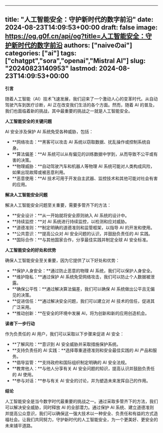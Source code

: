 
---
title: "人工智能安全：守护新时代的数字前沿"
date: 2024-08-23T14:09:53+00:00
draft: false
image: https://og.g0f.cn/api/og?title=人工智能安全：守护新时代的数字前沿
authors: ["naiveのai"]
categories: ["ai"]
tags: ["chatgpt","sora","openai","Mistral AI"]
slug: "20240823140953"
lastmod: 2024-08-23T14:09:53+00:00
---
**引言**

随着人工智能（AI）技术飞速发展，我们迎来了一个激动人心的变革时代。从自动驾驶汽车到医疗诊断，AI 正在改变我们生活的各个方面。然而，随着 AI 的普及，我们也面临着新的挑战，其中最重要的挑战之一就是人工智能安全。

**人工智能安全的关键问题**

AI 安全涉及保护 AI 系统免受各种威胁，包括：

* **网络攻击：**黑客可以攻击 AI 系统以窃取数据、扰乱操作或控制系统自身。
* **算法偏差：**AI 系统可以从有偏见的训练数据中学到，从而导致不公平或有害的决策。
* **物理威胁：**自动驾驶汽车和机器人等物理 AI 系统可能对人类构成风险，如果出现故障或被恶意利用。
* **恶意使用：**AI 技术可用于开发自主武器、监控技术和其他可能对社会有害的应用。

**解决人工智能安全问题**

解决人工智能安全问题至关重要，需要多管齐下的方法：

* **安全设计：**从一开始就将安全原则纳入 AI 系统的设计中。
* **持续监控：**对 AI 系统进行持续监控，以检测和应对威胁。
* **道德准则：**制定明确的道德准则和监管框架，以指导 AI 的开发和使用。
* **公共意识：**提高公众对 AI 安全问题的认识，并鼓励负责任的 AI 实践。
* **国际合作：**与其他国家合作，分享最佳实践并制定全球 AI 安全标准。

**人工智能安全的好处和优势**

确保人工智能安全至关重要，因为它提供了以下好处和优势：

* **保护人身安全：**通过防止恶意的物理 AI 系统，我们可以保护人身安全。
* **维护隐私：**通过保护 AI 系统免受网络攻击，我们可以防止个人数据被泄露。
* **确保公平性：**通过解决算法偏差，我们可以确保 AI 系统做出公平且无偏见的决策。
* **促进信任：**通过解决安全问题，我们可以建立对 AI 技术的信任，促进其广泛采用。
* **推动创新：**在安全的环境中发展 AI，将为创新和新的应用创造机会。

**读者下一步行动**

作为负责任的 AI 用户，我们可以采取以下步骤来促进 AI 安全：

* **了解风险：**意识到 AI 安全威胁并采取措施保护系统。
* **支持负责任的 AI 实践：**选择尊重道德准则和安全最佳实践的 AI 产品和服务。
* **倡导监管：**支持政府和国际组织制定明确的 AI 安全法规。
* **教育他人：**与他人分享有关 AI 安全问题的知识，提高认识并鼓励负责任的 AI 使用。
* **参与对话：**参与有关 AI 安全的讨论，并为塑造未来发挥自己的作用。

**结论**

人工智能安全是当今数字时代最重要的挑战之一。通过采取多管齐下的方法，我们可以解决安全威胁，同时释放 AI 的全部潜力。通过保护 AI 系统、建立道德准则并提高公众意识，我们可以确保这一强大技术以一种安全、负责任和有益的方式造福社会。让我们共同努力，守护新时代的人工智能安全，为一个更美好、更安全的未来铺平道路。